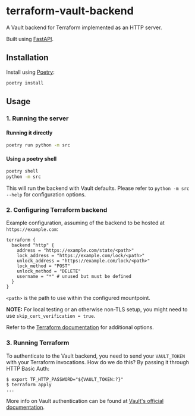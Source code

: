 # terraform-vault-backend

A Vault backend for Terraform implemented as an HTTP server.

Built using [FastAPI](https://fastapi.tiangolo.com/).

## Installation

Install using [Poetry](https://python-poetry.org/):
```sh
poetry install
```

## Usage

### 1. Running the server

#### Running it directly
  ```sh
  poetry run python -m src
  ```
#### Using a poetry shell
  ```sh
  poetry shell
  python -m src
  ```
This will run the backend with Vault defaults.
Please refer to `python -m src --help` for configuration options.

### 2. Configuring Terraform backend

Example configuration, assuming of the backend to be 
hosted at `https://example.com`:

```hcl
terraform {
  backend "http" {
    address = "https://example.com/state/<path>" 
    lock_address = "https://example.com/lock/<path>"
    unlock_address = "https://example.com/lock/<path>"
    lock_method = "POST"
    unlock_method = "DELETE"
    username = "*" # unused but must be defined
  }
}
```

`<path>` is the path to use within the configured mountpoint.

**NOTE:**
For local testing or an otherwise non-TLS setup, you might need to use `skip_cert_verification = true`. 

Refer to the [Terraform documentation](https://developer.hashicorp.com/terraform/language/settings/backends/http)
for additional options. 

### 3. Running Terraform

To authenticate to the Vault backend, you need to send your `VAULT_TOKEN` with your
Terraform invocations. How do we do this? By passing it through HTTP Basic Auth:

```shell
$ export TF_HTTP_PASSWORD="${VAULT_TOKEN:?}"
$ terraform apply
...
```

More info on Vault authentication can be found at [Vault's official documentation](https://developer.hashicorp.com/vault/tutorials/getting-started/getting-started-authentication).
